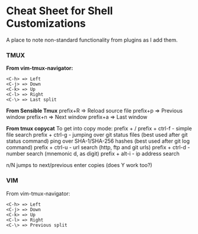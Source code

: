 # Cheat Sheet for Shell Customizations

A place to note non-standard functionality from plugins as I add them.

### TMUX

**From vim-tmux-navigator:**
```
<C-h> => Left
<C-j> => Down
<C-k> => Up
<C-l> => Right
<C-\> => Last split
```

**From Sensible Tmux**
prefix+R => Reload source file
prefix+p => Previous window
prefix+n => Next window
prefix+a => Last window


**From tmux copycat**
To get into copy mode:
prefix + /
prefix + ctrl-f - simple file search
prefix + ctrl-g - jumping over git status files (best used after git status command)
ping over SHA-1/SHA-256 hashes (best used after git log command)
prefix + ctrl-u - url search (http, ftp and git urls)
prefix + ctrl-d - number search (mnemonic d, as digit)
prefix + alt-i - ip address search

n/N jumps to next/previous
enter copies (does Y work too?)


### VIM

From vim-tmux-navigator:
```
<C-h> => Left
<C-j> => Down
<C-k> => Up
<C-l> => Right
<C-\> => Previous split
```

